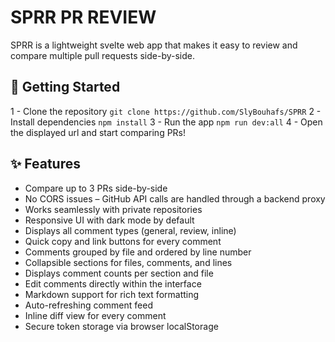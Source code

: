 # SPRR PR REVIEW

SPRR is a lightweight svelte web app that makes it easy to review and compare multiple pull requests side-by-side.

## 🚀 Getting Started

1 - Clone the repository `git clone https://github.com/SlyBouhafs/SPRR`
2 - Install dependencies `npm install`
3 - Run the app `npm run dev:all`
4 - Open the displayed url and start comparing PRs!

## ✨ Features

-   Compare up to 3 PRs side-by-side
-   No CORS issues – GitHub API calls are handled through a backend proxy
-   Works seamlessly with private repositories
-   Responsive UI with dark mode by default
-   Displays all comment types (general, review, inline)
-   Quick copy and link buttons for every comment
-   Comments grouped by file and ordered by line number
-   Collapsible sections for files, comments, and lines
-   Displays comment counts per section and file
-   Edit comments directly within the interface
-   Markdown support for rich text formatting
-   Auto-refreshing comment feed
-   Inline diff view for every comment
-   Secure token storage via browser localStorage
